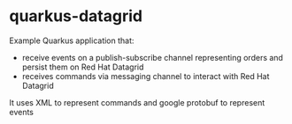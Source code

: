 # quarkus-datagrid

Example Quarkus application that:

* receive events on a publish-subscribe channel representing orders and persist them on Red Hat Datagrid
* receives commands via messaging channel to interact with Red Hat Datagrid

It uses XML to represent commands and google protobuf to represent events

